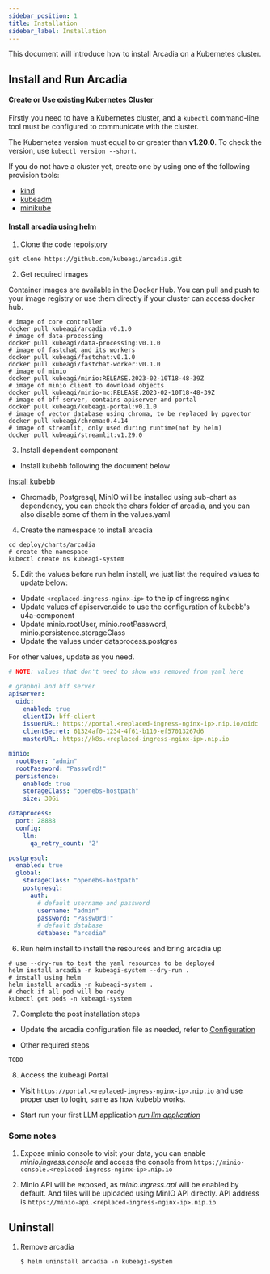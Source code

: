 ```yaml
---
sidebar_position: 1
title: Installation
sidebar_label: Installation
---
```

This document will introduce how to install Arcadia on a Kubernetes cluster.

## Install and Run Arcadia

#### Create or Use existing Kubernetes Cluster

Firstly you need to have a Kubernetes cluster, and a `kubectl` command-line tool must be configured to communicate with the cluster.

The Kubernetes version must equal to or greater than **v1.20.0**. To check the version, use `kubectl version --short`.

If you do not have a cluster yet, create one by using one of the following provision tools:

* [kind](https://kind.sigs.k8s.io/docs/)
* [kubeadm](https://kubernetes.io/docs/admin/kubeadm/)
* [minikube](https://minikube.sigs.k8s.io/)

#### Install arcadia using helm
1. Clone the code repoistory
```shell
git clone https://github.com/kubeagi/arcadia.git
``` 

2. Get required images

Container images are available in the Docker Hub. You can pull and push to your image registry or use them directly if your cluster can access docker hub.
```
# image of core controller
docker pull kubeagi/arcadia:v0.1.0
# image of data-processing
docker pull kubeagi/data-processing:v0.1.0
# image of fastchat and its workers
docker pull kubeagi/fastchat:v0.1.0
docker pull kubeagi/fastchat-worker:v0.1.0
# image of minio
docker pull kubeagi/minio:RELEASE.2023-02-10T18-48-39Z
# image of minio client to download objects
docker pull kubeagi/minio-mc:RELEASE.2023-02-10T18-48-39Z
# image of bff-server, contains apiserver and portal
docker pull kubeagi/kubeagi-portal:v0.1.0
# image of vector database using chroma, to be replaced by pgvector
docker pull kubeagi/chroma:0.4.14
# image of streamlit, only used during runtime(not by helm)
docker pull kubeagi/streamlit:v1.29.0

```
3. Install dependent component

* Install kubebb following the document below

[install kubebb](http://kubebb.k8s.com.cn/docs/quick-start/quick-install)

* Chromadb, Postgresql, MinIO will be installed using sub-chart as dependency, you can check the chars folder of arcadia, and you can also disable some of them in the values.yaml

4. Create the namespace to install arcadia
```shell
cd deploy/charts/arcadia
# create the namespace
kubectl create ns kubeagi-system
```

5. Edit the values before run helm install, we just list the required values to update below:

* Update ```<replaced-ingress-nginx-ip>``` to the ip of ingress nginx
* Update values of apiserver.oidc to use the configuration of kubebb's u4a-component
* Update minio.rootUser, minio.rootPassword, minio.persistence.storageClass
* Update the values under dataprocess.postgres

For other values, update as you need.

```yaml
# NOTE: values that don't need to show was removed from yaml here

# graphql and bff server
apiserver:
  oidc:
    enabled: true
    clientID: bff-client
    issuerURL: https://portal.<replaced-ingress-nginx-ip>.nip.io/oidc
    clientSecret: 61324af0-1234-4f61-b110-ef57013267d6
    masterURL: https://k8s.<replaced-ingress-nginx-ip>.nip.io

minio:
  rootUser: "admin"
  rootPassword: "Passw0rd!"
  persistence:
    enabled: true
    storageClass: "openebs-hostpath"
    size: 30Gi

dataprocess:
  port: 28888
  config:
    llm:
      qa_retry_count: '2'

postgresql:
  enabled: true
  global:
    storageClass: "openebs-hostpath"
    postgresql:
      auth:
        # default username and password
        username: "admin"
        password: "Passw0rd!"
        # default database
        database: "arcadia"
```

6. Run helm install to install the resources and bring arcadia up

```shell
# use --dry-run to test the yaml resources to be deployed
helm install arcadia -n kubeagi-system --dry-run .
# install using helm
helm install arcadia -n kubeagi-system .
# check if all pod will be ready
kubectl get pods -n kubeagi-system
```

7. Complete the post installation steps

* Update the arcadia configuration file as needed, refer to [Configuration](../Configuration/arcadia-config-file.md)

* Other required steps
```
TODO
``` 

8. Access the kubeagi Portal

* Visit ```https://portal.<replaced-ingress-nginx-ip>.nip.io``` and use proper user to login, same as how kubebb works.

* Start run your first LLM application *[run llm application](./run-llm-app-using-streamlit.md)*


### Some notes
1. Expose minio console to visit your data, you can enable *minio.ingress.console* and access the console from ```https://minio-console.<replaced-ingress-nginx-ip>.nip.io```

2. Minio API will be exposed, as *minio.ingress.api* will be enabled by default. And files will be uploaded using MinIO API directly. API address is ```https://minio-api.<replaced-ingress-nginx-ip>.nip.io```

## Uninstall

1. Remove arcadia

   ```
   $ helm uninstall arcadia -n kubeagi-system 
   ```
